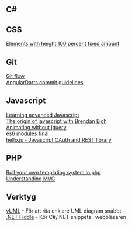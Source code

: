 ## C#

## CSS
[Elements with height 100 percent fixed amount](http://www.codelord.net/2014/09/08/css-tip-elements-with-height-100-percent-fixed-amount/)<br/>

## Git
[Git flow](http://nvie.com/posts/a-successful-git-branching-model/)<br/>
[AngularDarts commit guidelines](https://github.com/angular/angular.dart/blob/master/CONTRIBUTING.md#-git-commit-guidelines)<br/>

## Javascript
[Learning advanced Javascript](http://ejohn.org/apps/learn/)<br/>
[The origin of javascript with Brendan Eich](http://javascriptjabber.com/124-jsj-the-origin-of-javascript-with-brendan-eich/)<br/>
[Animating without jquery](http://www.smashingmagazine.com/2014/09/04/animating-without-jquery/)<br/>
[es6 modules final](http://www.2ality.com/2014/09/es6-modules-final.html)<br/>
[hello.js - Javascript OAuth and REST library](http://adodson.com/hello.js/)<br/>

## PHP
[Roll your own templating system in php](http://code.tutsplus.com/tutorials/roll-your-own-templating-system-in-php--net-16596)<br/>
[Understanding MVC](https://stackoverflow.com/questions/16594907/understanding-mvc-views-in-php/16596704#16596704)<br/>

## Verktyg
[yUML](http://yuml.me/) - För att rita enklare UML diagram snabbt<br/>
[.NET Fiddle](https://dotnetfiddle.net/) - Kör C#/.NET snippets i webbläsaren<br/>
